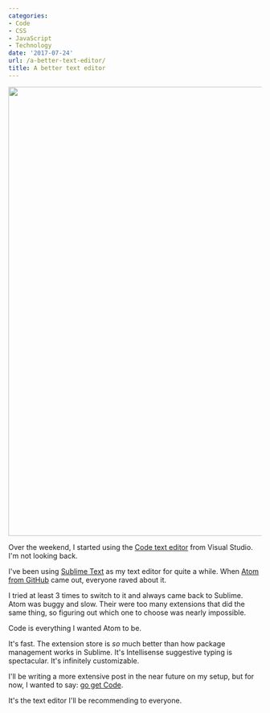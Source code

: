 ```yaml
---
categories:
- Code
- CSS
- JavaScript
- Technology
date: '2017-07-24'
url: /a-better-text-editor/
title: A better text editor
---
```


[<img src="https://gomakethings.com/wp-content/uploads/2017/07/vs-code.png" alt="" width="1500" height="894" class="aligncenter size-full wp-image-14835" />](https://code.visualstudio.com/)

Over the weekend, I started using the [Code text editor](https://code.visualstudio.com/) from Visual Studio. I'm not looking back.

I've been using [Sublime Text](https://www.sublimetext.com/) as my text editor for quite a while. When [Atom from GitHub](https://atom.io/) came out, everyone raved about it.

I tried at least 3 times to switch to it and always came back to Sublime. Atom was buggy and slow. Their were too many extensions that did the same thing, so figuring out which one to choose was nearly impossible.

Code is everything I wanted Atom to be.

It's fast. The extension store is *so* much better than how package management works in Sublime. It's Intellisense suggestive typing is spectacular. It's infinitely customizable.

I'll be writing a more extensive post in the near future on my setup, but for now, I wanted to say: [go get Code](https://code.visualstudio.com/).

It's the text editor I'll be recommending to everyone.